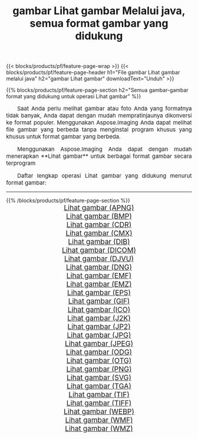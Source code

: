 ﻿---
title: gambar Lihat gambar Melalui java, semua format gambar yang didukung 
weight: 3920
url: /id/java/viewer 
lang: id
langdirlevel: 2
locales: zh-hans,ja,it,ru,de,es,fr,nl,id,lt,pl,pt,vi,tr,ko,zh-hant,ar,hi,th,sv,cs,uk,he
description: Menggunakan Aspose.Imaging Anda dapat dengan mudah Lihat gambar gambar Via java
---

{{< blocks/products/pf/feature-page-wrap >}}
{{< blocks/products/pf/feature-page-header h1="File gambar Lihat gambar melalui java" h2="gambar Lihat gambar" downloadText="Unduh" >}}


{{% blocks/products/pf/feature-page-section  h2="Semua gambar-gambar format yang didukung untuk operasi Lihat gambar" %}}
<p align="justify" style="text-indent:2em;font-size:15px;">
Saat Anda perlu melihat gambar atau foto Anda yang formatnya tidak banyak, Anda dapat dengan mudah mempratinjaunya dikonversi ke format populer. Menggunakan Aspose.Imaging Anda dapat melihat file gambar yang berbeda tanpa menginstal program khusus yang khusus untuk format gambar yang berbeda.
</p>
<p align="justify" style="text-indent:2em;font-size:15px;">
Menggunakan Aspose.Imaging Anda dapat dengan mudah menerapkan **Lihat gambar** untuk berbagai format gambar secara terprogram
</p>
<p align="justify" style="text-indent:2em;font-size:15px;">
Daftar lengkap operasi Lihat gambar yang didukung menurut format gambar:
</p>
<hr/>
{{% /blocks/products/pf/feature-page-section %}}
<div class="container-fluid productfamilypage bg-gray">
    <div class="convertypes bg-gray agp-content section">
        <div class="container">
		<div class="row other-converters" style="gap: 10px;font-size: 19px;text-align:center;">
		    <div class='col-md-2 other-converter remove-lp remove-rp'><a href="/imaging/id/java/viewer/apng" style="padding:15px;">Lihat gambar (APNG)</a></div><div class='col-md-2 other-converter remove-lp remove-rp'><a href="/imaging/id/java/viewer/bmp" style="padding:15px;">Lihat gambar (BMP)</a></div><div class='col-md-2 other-converter remove-lp remove-rp'><a href="/imaging/id/java/viewer/cdr" style="padding:15px;">Lihat gambar (CDR)</a></div><div class='col-md-2 other-converter remove-lp remove-rp'><a href="/imaging/id/java/viewer/cmx" style="padding:15px;">Lihat gambar (CMX)</a></div><div class='col-md-2 other-converter remove-lp remove-rp'><a href="/imaging/id/java/viewer/dib" style="padding:15px;">Lihat gambar (DIB)</a></div><div class='col-md-2 other-converter remove-lp remove-rp'><a href="/imaging/id/java/viewer/dicom" style="padding:15px;">Lihat gambar (DICOM)</a></div><div class='col-md-2 other-converter remove-lp remove-rp'><a href="/imaging/id/java/viewer/djvu" style="padding:15px;">Lihat gambar (DJVU)</a></div><div class='col-md-2 other-converter remove-lp remove-rp'><a href="/imaging/id/java/viewer/dng" style="padding:15px;">Lihat gambar (DNG)</a></div><div class='col-md-2 other-converter remove-lp remove-rp'><a href="/imaging/id/java/viewer/emf" style="padding:15px;">Lihat gambar (EMF)</a></div><div class='col-md-2 other-converter remove-lp remove-rp'><a href="/imaging/id/java/viewer/emz" style="padding:15px;">Lihat gambar (EMZ)</a></div><div class='col-md-2 other-converter remove-lp remove-rp'><a href="/imaging/id/java/viewer/eps" style="padding:15px;">Lihat gambar (EPS)</a></div><div class='col-md-2 other-converter remove-lp remove-rp'><a href="/imaging/id/java/viewer/gif" style="padding:15px;">Lihat gambar (GIF)</a></div><div class='col-md-2 other-converter remove-lp remove-rp'><a href="/imaging/id/java/viewer/ico" style="padding:15px;">Lihat gambar (ICO)</a></div><div class='col-md-2 other-converter remove-lp remove-rp'><a href="/imaging/id/java/viewer/j2k" style="padding:15px;">Lihat gambar (J2K)</a></div><div class='col-md-2 other-converter remove-lp remove-rp'><a href="/imaging/id/java/viewer/jp2" style="padding:15px;">Lihat gambar (JP2)</a></div><div class='col-md-2 other-converter remove-lp remove-rp'><a href="/imaging/id/java/viewer/jpg" style="padding:15px;">Lihat gambar (JPG)</a></div><div class='col-md-2 other-converter remove-lp remove-rp'><a href="/imaging/id/java/viewer/jpeg" style="padding:15px;">Lihat gambar (JPEG)</a></div><div class='col-md-2 other-converter remove-lp remove-rp'><a href="/imaging/id/java/viewer/odg" style="padding:15px;">Lihat gambar (ODG)</a></div><div class='col-md-2 other-converter remove-lp remove-rp'><a href="/imaging/id/java/viewer/otg" style="padding:15px;">Lihat gambar (OTG)</a></div><div class='col-md-2 other-converter remove-lp remove-rp'><a href="/imaging/id/java/viewer/png" style="padding:15px;">Lihat gambar (PNG)</a></div><div class='col-md-2 other-converter remove-lp remove-rp'><a href="/imaging/id/java/viewer/svg" style="padding:15px;">Lihat gambar (SVG)</a></div><div class='col-md-2 other-converter remove-lp remove-rp'><a href="/imaging/id/java/viewer/tga" style="padding:15px;">Lihat gambar (TGA)</a></div><div class='col-md-2 other-converter remove-lp remove-rp'><a href="/imaging/id/java/viewer/tif" style="padding:15px;">Lihat gambar (TIF)</a></div><div class='col-md-2 other-converter remove-lp remove-rp'><a href="/imaging/id/java/viewer/tiff" style="padding:15px;">Lihat gambar (TIFF)</a></div><div class='col-md-2 other-converter remove-lp remove-rp'><a href="/imaging/id/java/viewer/webp" style="padding:15px;">Lihat gambar (WEBP)</a></div><div class='col-md-2 other-converter remove-lp remove-rp'><a href="/imaging/id/java/viewer/wmf" style="padding:15px;">Lihat gambar (WMF)</a></div><div class='col-md-2 other-converter remove-lp remove-rp'><a href="/imaging/id/java/viewer/wmz" style="padding:15px;">Lihat gambar (WMZ)</a></div>
                </div>
        </div>
    </div>
</div>
<br/>
